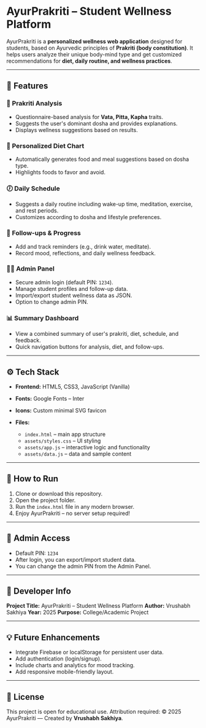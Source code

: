 # AyurPrakriti – Student Wellness Platform

AyurPrakriti is a **personalized wellness web application** designed for students, based on Ayurvedic principles of **Prakriti (body constitution)**. It helps users analyze their unique body-mind type and get customized recommendations for **diet, daily routine, and wellness practices**.

---

## 🌿 Features

### 🧘 Prakriti Analysis

* Questionnaire-based analysis for **Vata, Pitta, Kapha** traits.
* Suggests the user's dominant dosha and provides explanations.
* Displays wellness suggestions based on results.

### 🍎 Personalized Diet Chart

* Automatically generates food and meal suggestions based on dosha type.
* Highlights foods to favor and avoid.

### 🕖 Daily Schedule

* Suggests a daily routine including wake-up time, meditation, exercise, and rest periods.
* Customizes according to dosha and lifestyle preferences.

### 🔔 Follow-ups & Progress

* Add and track reminders (e.g., drink water, meditate).
* Record mood, reflections, and daily wellness feedback.

### 🧑‍💼 Admin Panel

* Secure admin login (default PIN: `1234`).
* Manage student profiles and follow-up data.
* Import/export student wellness data as JSON.
* Option to change admin PIN.

### 📊 Summary Dashboard

* View a combined summary of user's prakriti, diet, schedule, and feedback.
* Quick navigation buttons for analysis, diet, and follow-ups.

---

## ⚙️ Tech Stack

* **Frontend:** HTML5, CSS3, JavaScript (Vanilla)
* **Fonts:** Google Fonts – Inter
* **Icons:** Custom minimal SVG favicon
* **Files:**

  * `index.html` – main app structure
  * `assets/styles.css` – UI styling
  * `assets/app.js` – interactive logic and functionality
  * `assets/data.js` – data and sample content

---

## 🚀 How to Run

1. Clone or download this repository.
2. Open the project folder.
3. Run the `index.html` file in any modern browser.
4. Enjoy AyurPrakriti – no server setup required!

---

## 🔐 Admin Access

* Default PIN: `1234`
* After login, you can export/import student data.
* You can change the admin PIN from the Admin Panel.

---

## 🧾 Developer Info

**Project Title:** AyurPrakriti – Student Wellness Platform
**Author:** Vrushabh Sakhiya
**Year:** 2025
**Purpose:** College/Academic Project

---

## 💡 Future Enhancements

* Integrate Firebase or localStorage for persistent user data.
* Add authentication (login/signup).
* Include charts and analytics for mood tracking.
* Add responsive mobile-friendly layout.

---

## 📜 License

This project is open for educational use. Attribution required:
© 2025 AyurPrakriti — Created by **Vrushabh Sakhiya**.
